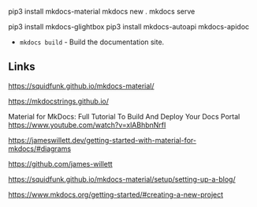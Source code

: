 pip3 install mkdocs-material
mkdocs new .
mkdocs serve

pip3 install mkdocs-glightbox
pip3 install mkdocs-autoapi
mkdocs-apidoc

- `mkdocs build` - Build the documentation site.

## Links

https://squidfunk.github.io/mkdocs-material/

https://mkdocstrings.github.io/

Material for MkDocs: Full Tutorial To Build And Deploy Your Docs Portal
https://www.youtube.com/watch?v=xlABhbnNrfI

https://jameswillett.dev/getting-started-with-material-for-mkdocs/#diagrams

https://github.com/james-willett

https://squidfunk.github.io/mkdocs-material/setup/setting-up-a-blog/

https://www.mkdocs.org/getting-started/#creating-a-new-project
